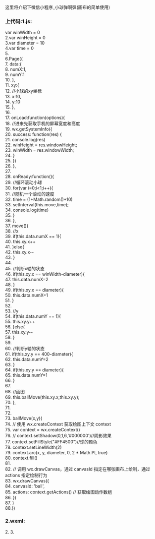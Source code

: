 

这里将介绍下微信小程序_小球弹啊弹(画布的简单使用)
     

### 上代码:1.js:


var winWidth = 0  
2.var winHeight = 0  
3.var diameter = 10  
4.var time = 0  
5.  
6.Page({  
7.  data:{  
8.    numX:1,  
9.    numY:1  
10.  },  
11.  xy:{  
12.    //小球的xy坐标  
13.    x:10,  
14.    y:10  
15.  },  
16.  
17.  onLoad:function(options){  
18.    //进来先获取手机的屏幕宽度和高度  
19.    wx.getSystemInfo({  
20.      success: function(res) {  
21.        console.log(res)  
22.        winHeight = res.windowHeight;  
23.        winWidth = res.windowWidth;  
24.      }  
25.    })  
26.  },  
27.  
28.  onReady:function(){  
29.     //循环滚动小球  
30.     for(var i=0;i<1;i++){  
31.        //随机一个滚动的速度  
32.        time = (1+Math.random()*10)  
33.        setInterval(this.move,time);  
34.        console.log(time)  
35.     }  
36.  },  
37.  move(){  
38.    //x   
39.    if(this.data.numX == 1){  
40.      this.xy.x++  
41.    }else{  
42.      this.xy.x--  
43.    }  
44.  
45.    //判断x轴的状态  
46.    if(this.xy.x == winWidth-diameter){  
47.       this.data.numX=2  
48.    }  
49.    if(this.xy.x == diameter){  
50.       this.data.numX=1  
51.    }  
52.  
53.    //y  
54.    if(this.data.numY == 1){  
55.       this.xy.y++  
56.    }else{  
57.       this.xy.y--  
58.    }  
59.  
60.    //判断y轴的状态  
61.    if(this.xy.y == 400-diameter){  
62.       this.data.numY=2  
63.    }  
64.    if(this.xy.y == diameter){  
65.       this.data.numY=1  
66.    }  
67.  
68.    //画图  
69.    this.ballMove(this.xy.x,this.xy.y);  
70.  },  
71.  
72.  
73.  ballMove(x,y){  
74.    // 使用 wx.createContext 获取绘图上下文 context  
75.    var context = wx.createContext()  
76.    // context.setShadow(0,1,6,'#000000')//阴影效果  
77.    context.setFillStyle("#FF4500")//球的颜色  
78.    context.setLineWidth(2)  
79.    context.arc(x, y, diameter, 0, 2 * Math.PI, true)  
80.    context.fill()  
81.  
82.    // 调用 wx.drawCanvas，通过 canvasId 指定在哪张画布上绘制，通过 actions 指定绘制行为  
83.    wx.drawCanvas({  
84.      canvasId: 'ball',  
85.      actions: context.getActions() // 获取绘图动作数组  
86.    })  
87.  }  
88.})  



### 2.wxml:

<view>  
2.    <canvas canvas-id="ball"></canvas>  
3.</view>  


